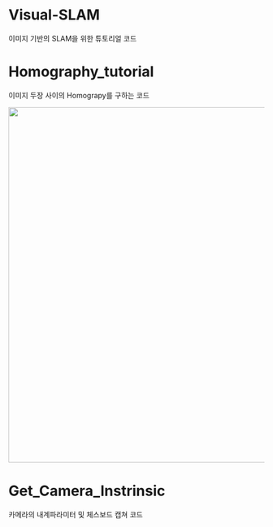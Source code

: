 # Visual-SLAM
이미지 기반의 SLAM을 위한 튜토리얼 코드 

# Homography_tutorial
이미지 두장 사이의 Homograpy를 구하는 코드 


<img width = "700" src="https://user-images.githubusercontent.com/63538314/145781840-13c210bc-96a8-4b1c-b921-a27b8c4edd6b.jpg">


# Get_Camera_Instrinsic
카메라의 내계파라미터 및 체스보드 캡쳐 코드 